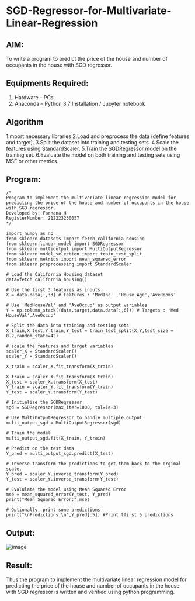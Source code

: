 # SGD-Regressor-for-Multivariate-Linear-Regression

## AIM:
To write a program to predict the price of the house and number of occupants in the house with SGD regressor.

## Equipments Required:
1. Hardware – PCs
2. Anaconda – Python 3.7 Installation / Jupyter notebook

## Algorithm
1.mport necessary libraries
2.Load and preprocess the data (define features and target).
3.Split the dataset into training and testing sets.
4.Scale the features using StandardScaler.
5.Train the SGDRegressor model on the training set.
6.Evaluate the model on both training and testing sets using MSE or other metrics.


## Program:
```
/*
Program to implement the multivariate linear regression model for predicting the price of the house and number of occupants in the house with SGD regressor.
Developed by: Farhana H
RegisterNumber: 212223230057 
*/
```
```
import numpy as np
from sklearn.datasets import fetch_california_housing
from sklearn.linear_model import SGDRegressor
from sklearn.multioutput import MultiOutputRegressor
from sklearn.model_selection import train_test_split
from sklearn.metrics import mean_squared_error
from sklearn.preprocessing import StandardScaler

# Load the California Housing dataset
data=fetch_california_housing()

# Use the first 3 features as inputs
X = data.data[:,:3] # Features : 'MedInc' ,'House Age','AveRooms'

# Use 'MedHouseVal' and 'AveOccup' as output variables
Y = np.column_stack((data.target,data.data[:,6])) # Targets : 'Med HouseVal',AveOccup'

# Split the data into training and testing sets
X_train,X_test,Y_train,Y_test = train_test_split(X,Y,test_size = 0.2,random_state=42)

# scale the features and target variables
scaler_X = StandardScaler()
scaler_Y = StandardScaler()

X_train = scaler_X.fit_transform(X_train)

X_train = scaler_X.fit_transform(X_train)
X_test = scaler_X.transform(X_test)
Y_train = scaler_Y.fit_transform(Y_train)
Y_test = scaler_Y.transform(Y_test)

# Initialize the SGDRegressor
sgd = SGDRegressor(max_iter=1000, tol=1e-3)

# Use MultiOutputRegressor to handle multiple output
multi_output_sgd = MultiOutputRegressor(sgd)

# Train the model
multi_output_sgd.fit(X_train, Y_train)

# Predict on the test data
Y_pred = multi_output_sgd.predict(X_test)

# Inverse transform the predictions to get them back to the orginal scale.
Y_pred = scaler_Y.inverse_transform(Y_pred)
Y_test = scaler_Y.inverse_transform(Y_test)

# Evalulate the model using Mean Squared Error
mse = mean_squared_error(Y_test, Y_pred)
print("Mean Squared Error:",mse)

# Optionally, print some predictions
print("\nPredictions:\n",Y_pred[:5]) #Print tfirst 5 predictions
```

## Output:
![image](https://github.com/user-attachments/assets/d650fbf1-0a1b-45f8-825d-b8ff84a58edb)



## Result:
Thus the program to implement the multivariate linear regression model for predicting the price of the house and number of occupants in the house with SGD regressor is written and verified using python programming.
